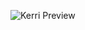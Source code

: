 ![Kerri Preview](https://github.com/Usef-Aly/Kerri/assets/152383333/5e380d94-37ab-449f-8e94-e6bb141ed5ef)
